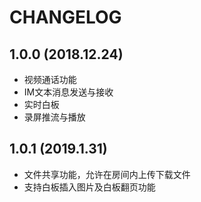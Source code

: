 # CHANGELOG

## 1.0.0 (2018.12.24)

- 视频通话功能
- IM文本消息发送与接收
- 实时白板
- 录屏推流与播放

## 1.0.1 (2019.1.31)

- 文件共享功能，允许在房间内上传下载文件
- 支持白板插入图片及白板翻页功能

